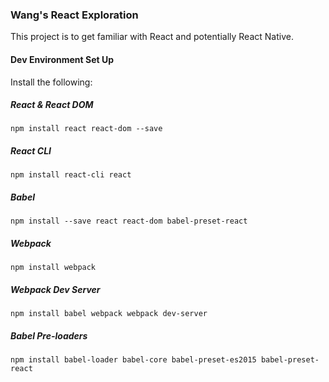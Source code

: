 ### Wang's React Exploration
This project is to get familiar with React and potentially React Native.

#### Dev Environment Set Up
Install the following:

##### React & React DOM
`npm install react react-dom --save`

##### React CLI
`npm install react-cli react`

##### Babel
`npm install --save react react-dom babel-preset-react`

##### Webpack
`npm install webpack`

##### Webpack Dev Server
`npm install babel webpack webpack dev-server`

##### Babel Pre-loaders
`npm install babel-loader babel-core babel-preset-es2015 babel-preset-react`
